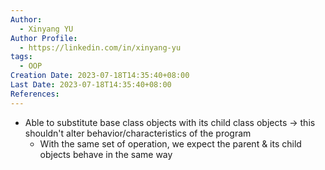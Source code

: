 ```yaml
---
Author:
  - Xinyang YU
Author Profile:
  - https://linkedin.com/in/xinyang-yu
tags:
  - OOP
Creation Date: 2023-07-18T14:35:40+08:00
Last Date: 2023-07-18T14:35:40+08:00
References:
---
```

* Able to substitute base class objects with its child class objects -> this shouldn't alter behavior/characteristics of the program
	- With the same set of operation, we expect the parent & its child objects behave in the same way